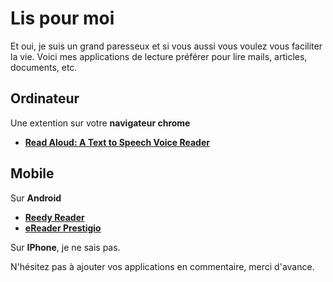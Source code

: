 # Lis pour moi

Et oui, je suis un grand paresseux et si vous aussi vous voulez vous faciliter la vie. Voici mes applications de lecture préférer pour lire mails, articles, documents, etc.

## Ordinateur

Une extention sur votre **navigateur chrome**

* **[Read Aloud: A Text to Speech Voice Reader](https://chrome.google.com/webstore/detail/read-aloud-a-text-to-spee/hdhinadidafjejdhmfkjgnolgimiaplp)**

## Mobile

Sur **Android**

* **[Reedy Reader](https://reedy-reader.com/)**
* **[eReader Prestigio](https://play.google.com/store/apps/details?id=com.prestigio.ereader&hl=fr&gl=US)**

Sur **IPhone**, je ne sais pas.

N'hésitez pas à ajouter vos applications en commentaire, merci d'avance.